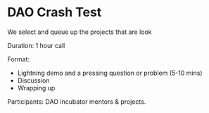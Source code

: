 # DAO Crash Test

We select and queue up the projects that are look

Duration: 1 hour call

Format:

* Lightning demo and a pressing question or problem \(5-10 mins\)
* Discussion
* Wrapping up

Participants: DAO incubator mentors & projects.

